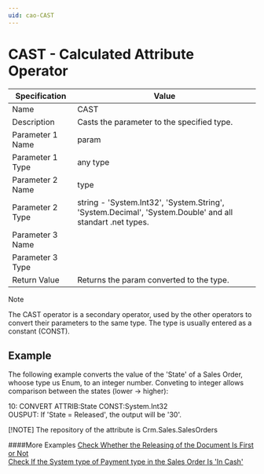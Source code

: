 ```yaml
---
uid: cao-CAST
---
```

# CAST - Calculated Attribute Operator

| Specification | Value |
| ---- | ----- |
| Name | CAST |
| Description | Casts the parameter to the specified type. |
| Parameter 1 Name | 	param |
| Parameter 1 Type | 	any type |
| Parameter 2 Name | 	type |
| Parameter 2 Type | string - 'System.Int32', 'System.String', 'System.Decimal', 'System.Double' and all standart .net types. |
| Parameter 3 Name |
| Parameter 3 Type | 
| Return Value | Returns the param converted to the type. |

> [!NOTE]
> The CAST operator is a secondary operator, used by the other operators to convert their parameters to the same type. The type is usually entered as a constant (CONST).

## Example
The following example converts the value of the 'State' of a Sales Order, whoose type us Enum, to an integer number. Conveting to integer allows comparison between the states (lower -> higher):

10: CONVERT ATTRIB:State CONST:System.Int32                  
OUSPUT: If 'State = Released', the output will be '30'.

[!NOTE] The repository of the attribute is Crm.Sales.SalesOrders

####More Examples
[Check Whether the Releasing of the Document Is First or Not](../examples/CheckWhetherTheReleasingOfTheDocumentIsFirstOrNot.md)
<br/>[Check If the System type of Payment type in the Sales Order Is 'In Cash'](../examples/CheckIfTheSystemTypeOfPaymentTypeInTheSalesOrderIsInCash.md)

